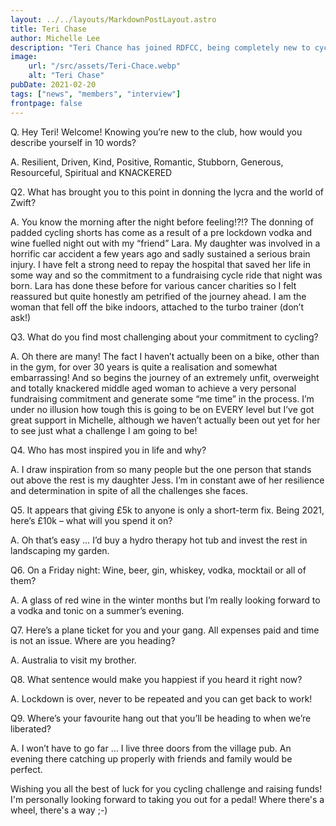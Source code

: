 ```yaml
---
layout: ../../layouts/MarkdownPostLayout.astro
title: Teri Chase
author: Michelle Lee
description: "Teri Chance has joined RDFCC, being completely new to cycling, and having a plan in mind. Delayed from 2020, it may happen in 2021..."
image:
    url: "/src/assets/Teri-Chace.webp"
    alt: "Teri Chase"
pubDate: 2021-02-20
tags: ["news", "members", "interview"]
frontpage: false
---
```

Q. Hey Teri! Welcome! Knowing you’re new to the club, how would you describe yourself in 10 words?

A. Resilient, Driven, Kind, Positive, Romantic, Stubborn, Generous, Resourceful, Spiritual and KNACKERED

Q2. What has brought you to this point in donning the lycra and the world of Zwift?

A. You know the morning after the night before feeling!?!? The donning of padded cycling shorts has come as a result of a pre lockdown vodka and wine fuelled night out with my “friend” Lara. My daughter was involved in a horrific car accident a few years ago and sadly sustained a serious brain injury. I have felt a strong need to repay the hospital that saved her life in some way and so the commitment to a fundraising cycle ride that night was born. Lara has done these before for various cancer charities so I felt reassured but quite honestly am petrified of the journey ahead. I am the woman that fell off the bike indoors, attached to the turbo trainer (don’t ask!)

Q3. What do you find most challenging about your commitment to cycling?

A. Oh there are many! The fact I haven’t actually been on a bike, other than in the gym, for over 30 years is quite a realisation and somewhat embarrassing! And so begins the journey of an extremely unfit, overweight and totally knackered middle aged woman to achieve a very personal fundraising commitment and generate some “me time” in the process. I’m under no illusion how tough this is going to be on EVERY level but I’ve got great support in Michelle, although we haven’t actually been out yet for her to see just what a challenge I am going to be!

Q4. Who has most inspired you in life and why?

A. I draw inspiration from so many people but the one person that stands out above the rest is my daughter Jess. I’m in constant awe of her resilience and determination in spite of all the challenges she faces.

Q5. It appears that giving £5k to anyone is only a short-term fix. Being 2021, here’s £10k – what will you spend it on?

A. Oh that’s easy … I’d buy a hydro therapy hot tub and invest the rest in landscaping my garden.

Q6. On a Friday night: Wine, beer, gin, whiskey, vodka, mocktail or all of them?

A. A glass of red wine in the winter months but I’m really looking forward to a vodka and tonic on a summer’s evening.

Q7. Here’s a plane ticket for you and your gang. All expenses paid and time is not an issue. Where are you heading?

A. Australia to visit my brother.

Q8. What sentence would make you happiest if you heard it right now?

A. Lockdown is over, never to be repeated and you can get back to work!

Q9. Where’s your favourite hang out that you’ll be heading to when we’re liberated?

A. I won’t have to go far … I live three doors from the village pub. An evening there catching up properly with friends and family would be perfect.

Wishing you all the best of luck for you cycling challenge and raising funds! I'm personally looking forward to taking you out for a pedal! Where there's a wheel, there's a way ;-)


